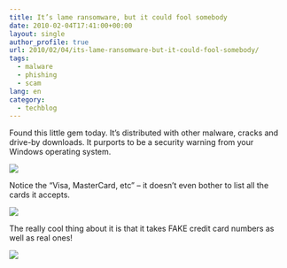 ```yaml
---
title: It’s lame ransomware, but it could fool somebody
date: 2010-02-04T17:41:00+00:00
layout: single
author_profile: true
url: 2010/02/04/its-lame-ransomware-but-it-could-fool-somebody/
tags:
  - malware
  - phishing
  - scam
lang: en
category: 
  - techblog
---
```

Found this little gem today. It’s distributed with other malware, cracks and drive-by downloads. It purports to be a security warning from your Windows operating system.

[![](http://2.bp.blogspot.com/_vaUVXcmC3OI/S2r_Fqd7ojI/AAAAAAAAAzQ/oXAFoxzulbs/s640/ransom_lame.PNG)](http://2.bp.blogspot.com/_vaUVXcmC3OI/S2r_Fqd7ojI/AAAAAAAAAzQ/oXAFoxzulbs/s1600-h/ransom_lame.PNG)

Notice the “Visa, MasterCard, etc” – it doesn’t even bother to list all the cards it accepts.

[![](http://1.bp.blogspot.com/_vaUVXcmC3OI/S2r_G6vx_bI/AAAAAAAAAzY/WyVk0smiW8c/s640/ransom_lame2.PNG)](http://1.bp.blogspot.com/_vaUVXcmC3OI/S2r_G6vx_bI/AAAAAAAAAzY/WyVk0smiW8c/s1600-h/ransom_lame2.PNG)

The really cool thing about it is that it takes FAKE credit card numbers as well as real ones!

[![](http://4.bp.blogspot.com/_vaUVXcmC3OI/S2r_HlQB_KI/AAAAAAAAAzg/Cf9KSp31q-c/s640/ransom_lame3.PNG)](http://4.bp.blogspot.com/_vaUVXcmC3OI/S2r_HlQB_KI/AAAAAAAAAzg/Cf9KSp31q-c/s1600-h/ransom_lame3.PNG)